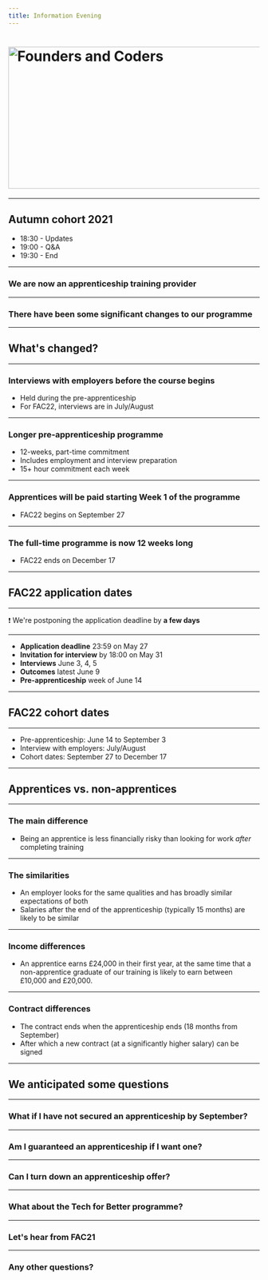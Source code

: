 ```yaml
---
title: Information Evening
---
```


# <img width="651" height="284" src="https://facresources.com/assets/logos/fac_logo.png" alt="Founders and Coders">

---

<!-- {.secondary.invert} -->

## Autumn cohort 2021 
- 18:30 - Updates
- 19:00 - Q&A
- 19:30 - End

---

### We are now an apprenticeship training provider

---

### There have been some significant changes to our programme

--- 
<!-- {.primary} -->

## What's changed?

--- 

### Interviews with employers before the course begins 

- Held during the pre-apprenticeship
- For FAC22, interviews are in July/August

--- 

### Longer pre-apprenticeship programme  
- 12-weeks, part-time commitment 
- Includes employment and interview preparation
- 15+ hour commitment each week 

---

### Apprentices will be paid starting Week 1 of the programme
- FAC22 begins on September 27

---

### The full-time programme is now 12 weeks long
- FAC22 ends on December 17

--- 
<!-- {.primary} -->
## FAC22 application dates

---

❗️ We're postponing the application deadline by **a few days** 

--- 

- **Application deadline** 23:59 on May 27
- **Invitation for interview** by 18:00 on May 31 
- **Interviews** June 3, 4, 5
- **Outcomes** latest June 9
- **Pre-apprenticeship** week of June 14

---
<!-- {.primary} -->
## FAC22 cohort dates

--- 

- Pre-apprenticeship: June 14 to September 3
- Interview with employers: July/August
- Cohort dates: September 27 to December 17 

---

<!-- {.primary} -->

## Apprentices vs. non-apprentices 

---  

### The main difference 

- Being an apprentice is less financially risky than looking for work _after_ completing training

---  

### The similarities 
- An employer looks for the same qualities and has broadly similar expectations of both
- Salaries after the end of the apprenticeship (typically 15 months) are likely to be similar

---  

### Income differences

- An apprentice earns £24,000 in their first year, at the same time that a non-apprentice graduate of our training is likely to earn between £10,000 and £20,000.
---

### Contract differences

- The contract ends when the apprenticeship ends (18 months from September)  
- After which a new contract (at a significantly higher salary) can be signed 

---
<!-- {.primary} -->
## We anticipated some questions

---

### What if I have not secured an apprenticeship by September?

---

### Am I guaranteed an apprenticeship if I want one?

--- 

### Can I turn down an apprenticeship offer? 

--- 

### What about the Tech for Better programme? 

---

<!-- {.secondary.invert} -->
### Let's hear from FAC21

---

<!-- {.secondary.invert} -->
### Any other questions?
